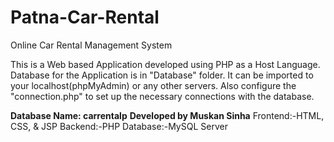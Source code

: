 # Patna-Car-Rental
Online Car Rental Management System 

This is a Web based Application developed using PHP as a Host Language. Database for the Application is in "Database" folder. It can be imported to your localhost(phpMyAdmin) or any other servers. Also configure the "connection.php" to set up the necessary connections with the database.

**Database Name: carrentalp**
**Developed by Muskan Sinha**
Frontend:-HTML, CSS, & JSP
Backend:-PHP
Database:-MySQL Server
